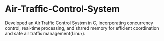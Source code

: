 # Air-Traffic-Control-System
Developed an Air Traffic Control System in C, incorporating concurrency control, real-time processing, and shared memory for efficient coordination and safe air traffic management(Linux).
